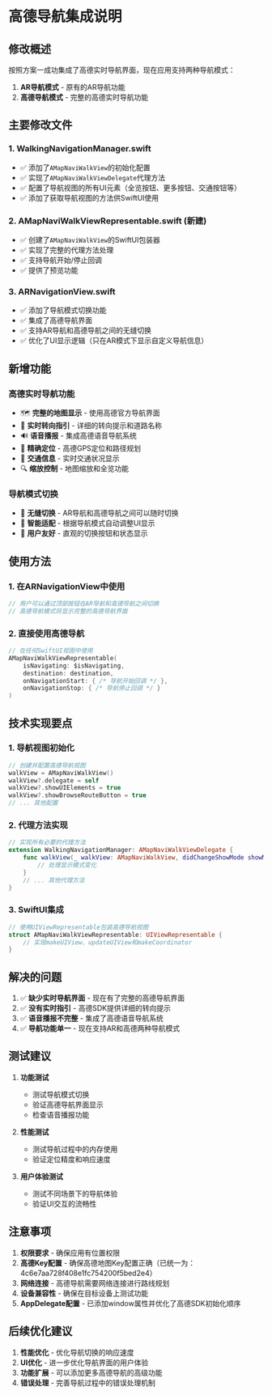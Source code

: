 # 高德导航集成说明

## 修改概述

按照方案一成功集成了高德实时导航界面，现在应用支持两种导航模式：
1. **AR导航模式** - 原有的AR导航功能
2. **高德导航模式** - 完整的高德实时导航功能

## 主要修改文件

### 1. WalkingNavigationManager.swift
- ✅ 添加了`AMapNaviWalkView`的初始化配置
- ✅ 实现了`AMapNaviWalkViewDelegate`代理方法
- ✅ 配置了导航视图的所有UI元素（全览按钮、更多按钮、交通按钮等）
- ✅ 添加了获取导航视图的方法供SwiftUI使用

### 2. AMapNaviWalkViewRepresentable.swift (新建)
- ✅ 创建了`AMapNaviWalkView`的SwiftUI包装器
- ✅ 实现了完整的代理方法处理
- ✅ 支持导航开始/停止回调
- ✅ 提供了预览功能

### 3. ARNavigationView.swift
- ✅ 添加了导航模式切换功能
- ✅ 集成了高德导航界面
- ✅ 支持AR导航和高德导航之间的无缝切换
- ✅ 优化了UI显示逻辑（只在AR模式下显示自定义导航信息）


## 新增功能

### 高德实时导航功能
- 🗺️ **完整的地图显示** - 使用高德官方导航界面
- 🧭 **实时转向指引** - 详细的转向提示和道路名称
- 🔊 **语音播报** - 集成高德语音导航系统
- 📍 **精确定位** - 高德GPS定位和路径规划
- 🚦 **交通信息** - 实时交通状况显示
- 🔍 **缩放控制** - 地图缩放和全览功能

### 导航模式切换
- 🔄 **无缝切换** - AR导航和高德导航之间可以随时切换
- 🎯 **智能适配** - 根据导航模式自动调整UI显示
- 📱 **用户友好** - 直观的切换按钮和状态显示

## 使用方法

### 1. 在ARNavigationView中使用
```swift
// 用户可以通过顶部按钮在AR导航和高德导航之间切换
// 高德导航模式将显示完整的高德导航界面
```


### 2. 直接使用高德导航
```swift
// 在任何SwiftUI视图中使用
AMapNaviWalkViewRepresentable(
    isNavigating: $isNavigating,
    destination: destination,
    onNavigationStart: { /* 导航开始回调 */ },
    onNavigationStop: { /* 导航停止回调 */ }
)
```

## 技术实现要点

### 1. 导航视图初始化
```swift
// 创建并配置高德导航视图
walkView = AMapNaviWalkView()
walkView?.delegate = self
walkView?.showUIElements = true
walkView?.showBrowseRouteButton = true
// ... 其他配置
```

### 2. 代理方法实现
```swift
// 实现所有必要的代理方法
extension WalkingNavigationManager: AMapNaviWalkViewDelegate {
    func walkView(_ walkView: AMapNaviWalkView, didChangeShowMode showMode: AMapNaviWalkViewShowMode) {
        // 处理显示模式变化
    }
    // ... 其他代理方法
}
```

### 3. SwiftUI集成
```swift
// 使用UIViewRepresentable包装高德导航视图
struct AMapNaviWalkViewRepresentable: UIViewRepresentable {
    // 实现makeUIView、updateUIView和makeCoordinator
}
```

## 解决的问题

1. ✅ **缺少实时导航界面** - 现在有了完整的高德导航界面
2. ✅ **没有实时指引** - 高德SDK提供详细的转向提示
3. ✅ **语音播报不完整** - 集成了高德语音导航系统
4. ✅ **导航功能单一** - 现在支持AR和高德两种导航模式

## 测试建议

1. **功能测试**
   - 测试导航模式切换
   - 验证高德导航界面显示
   - 检查语音播报功能

2. **性能测试**
   - 测试导航过程中的内存使用
   - 验证定位精度和响应速度

3. **用户体验测试**
   - 测试不同场景下的导航体验
   - 验证UI交互的流畅性

## 注意事项

1. **权限要求** - 确保应用有位置权限
2. **高德Key配置** - 确保高德地图Key配置正确（已统一为：4c6e7aa728f408e1fc754200f5bed2e4）
3. **网络连接** - 高德导航需要网络连接进行路线规划
4. **设备兼容性** - 确保在目标设备上测试功能
5. **AppDelegate配置** - 已添加window属性并优化了高德SDK初始化顺序

## 后续优化建议

1. **性能优化** - 优化导航切换的响应速度
2. **UI优化** - 进一步优化导航界面的用户体验
3. **功能扩展** - 可以添加更多高德导航的高级功能
4. **错误处理** - 完善导航过程中的错误处理机制
